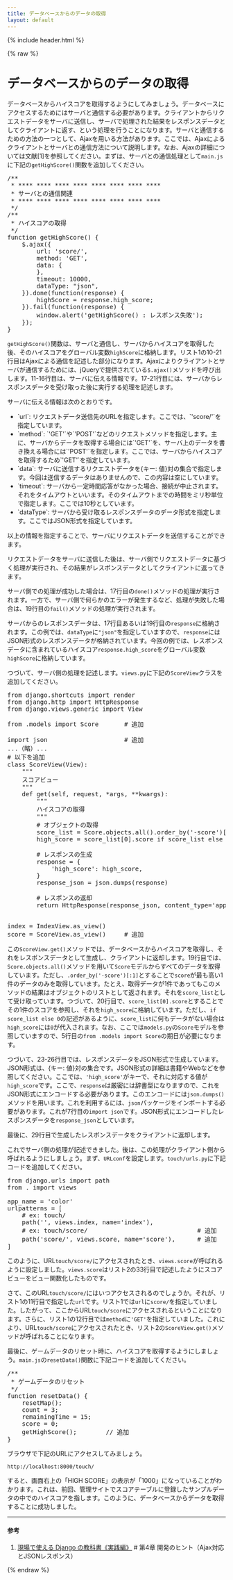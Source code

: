 ```yaml
---
title: データベースからのデータの取得
layout: default
---
```


{% include header.html %}

{% raw %}

# データベースからのデータの取得

データベースからハイスコアを取得するようにしてみましょう。データベースにアクセスするためにはサーバと通信する必要があります。クライアントからリクエストデータをサーバに送信し、サーバで処理された結果をレスポンスデータとしてクライアントに返す、という処理を行うことになります。サーバと通信するための方法の一つとして、Ajaxを用いる方法があります。ここでは、Ajaxによるクライアントとサーバとの通信方法について説明します。なお、Ajaxの詳細については文献[1]を参照してください。まずは、サーバとの通信処理として`main.js`に下記の`getHighScore()`関数を追加してください。

<pre class="lang:js decode:true " title="リスト1: static/js/main.js" >
/**
 * **** **** **** **** **** **** **** ****
 * サーバとの通信関連
 * **** **** **** **** **** **** **** ****
 */
/**
 * ハイスコアの取得
 */
function getHighScore() {
    $.ajax({
        url: 'score/',
        method: 'GET',
        data: {
        },
        timeout: 10000,
        dataType: "json",
    }).done(function(response) {
        highScore = response.high_score;
    }).fail(function(response) {
        window.alert('getHighScore() : レスポンス失敗');
    });
}
</pre>

`getHighScore()`関数は、サーバと通信し、サーバからハイスコアを取得した後、そのハイスコアをグローバル変数`highScore`に格納します。リスト1の10-21行目はAjaxによる通信を記述した部分になります。Ajaxによりクライアントとサーバが通信するためには、jQueryで提供されている`$.ajax()`メソッドを呼び出します。11-16行目は、サーバに伝える情報です。17-21行目には、サーバからレスポンスデータを受け取った後に実行する処理を記述します。

サーバに伝える情報は次のとおりです。

<ul>
 <li>`url`: リクエストデータ送信先のURLを指定します。ここでは、`'score/'`を指定しています。</li>
 <li>`method`: `'GET'`や`'POST'`などのリクエストメソッドを指定します。主に、サーバからデータを取得する場合には`'GET'`を、サーバ上のデータを書き換える場合には`'POST'`を指定します。ここでは、サーバからハイスコアを取得するため`'GET'`を指定しています。</li>
 <li>`data`: サーバに送信するリクエストデータを{キー: 値}対の集合で指定します。今回は送信するデータはありませんので、この内容は空にしています。</li>
 <li>`timeout`: サーバから一定時間応答がなかった場合、接続が中止されます。それをタイムアウトといいます。そのタイムアウトまでの時間をミリ秒単位で指定します。ここでは10秒としています。</li>
 <li>`dataType`: サーバから受け取るレスポンスデータのデータ形式を指定します。ここではJSON形式を指定しています。</li>
</ul>

以上の情報を指定することで、サーバにリクエストデータを送信することができます。

リクエストデータをサーバに送信した後は、サーバ側でリクエストデータに基づく処理が実行され、その結果がレスポンスデータとしてクライアントに返ってきます。

サーバ側での処理が成功した場合は、17行目の`done()`メソッドの処理が実行されます。一方で、サーバ側で何らかのエラーが発生するなど、処理が失敗した場合は、19行目の`fail()`メソッドの処理が実行されます。

サーバからのレスポンスデータは、17行目あるいは19行目の`response`に格納されます。この例では、`dataType`に`"json"`を指定していますので、`response`にはJSON形式のレスポンスデータが格納されています。今回の例では、レスポンスデータに含まれているハイスコア`response.high_score`をグローバル変数`highScore`に格納しています。


つづいて、サーバ側の処理を記述します。`views.py`に下記の`ScoreView`クラスを追加してください。

<pre class="lang:python mark:5,7,10-29,33 decode:true " title="リスト2: touch/views.py">
from django.shortcuts import render
from django.http import HttpResponse
from django.views.generic import View

from .models import Score       # 追加

import json                     # 追加
...（略）...
# 以下を追加
class ScoreView(View):
    """
    スコアビュー
    """
    def get(self, request, *args, **kwargs):
        """
        ハイスコアの取得
        """
        # オブジェクトの取得
        score_list = Score.objects.all().order_by('-score')[:1]
        high_score = score_list[0].score if score_list else 0

        # レスポンスの生成
        response = {
            'high_score': high_score,
        }
        response_json = json.dumps(response)

        # レスポンスの返却
        return HttpResponse(response_json, content_type='application/json')


index = IndexView.as_view()
score = ScoreView.as_view()		# 追加
</pre>

この`ScoreView.get()`メソッドでは、データベースからハイスコアを取得し、それをレスポンスデータとして生成し、クライアントに返却します。19行目では、`Score.objects.all()`メソッドを用いて`Score`モデルからすべてのデータを取得しています。ただし、`.order_by('-score')[:1]`とすることで`score`が最も高い1件のデータのみを取得しています。たとえ、取得データが1件であってもこのメソッドの結果はオブジェクトのリストとして返されます。それを`score_list`として受け取っています。つづいて、20行目で、`score_list[0].score`とすることでその1件のスコアを参照し、それを`high_score`に格納しています。ただし、`if score_list else 0`の記述があるように、`score_list`に何もデータがない場合は`high_score`には`0`が代入されます。なお、ここでは`models.py`の`Score`モデルを参照していますので、5行目の`from .models import Score`の期日が必要になります。

つづいて、23-26行目では、レスポンスデータをJSON形式で生成しています。JSON形式は、{キー: 値}対の集合です。JSON形式の詳細は書籍やWebなどを参照してください。ここでは、`'high_score'`がキーで、それに対応する値が`high_score`です。ここで、`response`は厳密には辞書型になりますので、これをJSON形式にエンコードする必要があります。このエンコードには`json.dumps()`メソッドを用います。これを利用するには、`json`パッケージをインポートする必要があります。これが7行目の`import json`です。JSON形式にエンコードしたレスポンスデータを`response_json`としています。

最後に、29行目で生成したレスポンスデータをクライアントに返却します。

これでサーバ側の処理が記述できました。後は、この処理がクライアント側から呼ばれるようにしましょう。まず、`URLconf`を設定します。`touch/urls.py`に下記コードを追加してください。

<pre class="lang:python mark:8-9 decode:true " title="リスト3: touch/urls.py">
from django.urls import path
from . import views

app_name = 'color'
urlpatterns = [
    # ex: touch/
    path('', views.index, name='index'),
    # ex: touch/score/								# 追加
    path('score/', views.score, name='score'),		# 追加
]
</pre>

このように、URL`touch/score/`にアクセスされたとき、`views.score`が呼ばれるように設定しました。`views.score`はリスト2の33行目で記述したようにスコアビューをビュー関数化したものです。

さて、このURL`touch/score/`にはいつアクセスされるのでしょうか。それが、リスト1の11行目で指定した`url`です。リスト1では`url`に`score/`を指定していました。したがって、ここからURL`touch/score`にアクセスされるということになります。さらに、リスト1の12行目では`method`に`'GET'`を指定していました。これにより、URL`touch/score`にアクセスされたとき、リスト2の`ScoreView.get()`メソッドが呼ばれることになります。

最後に、ゲームデータのリセット時に、ハイスコアを取得するようにしましょう。`main.js`の`resetData()`関数に下記コードを追加してください。

<pre class="lang:js mark:9 decode:true " title="リスト4: static/js/main.js" >
/**
 * ゲームデータのリセット
 */
function resetData() {
    resetMap();
    count = 3;
    remainingTime = 15;
    score = 0;
    getHighScore();        // 追加
}
</pre>

ブラウザで下記のURLにアクセスしてみましょう。

`http://localhost:8000/touch/`

すると、画面右上の「HIGH SCORE」の表示が「1000」になっていることがわかります。これは、前回、管理サイトでスコアテーブルに登録したサンプルデータの中でのハイスコアを指します。このように、データベースからデータを取得することに成功しました。

<hr>
<h4>参考</h4>
<ol>
<li><a href="https://amzn.to/2DXvaGi" target="_blank" rel="noopener noreferrer">現場で使える Django の教科書《実践編》</a> # 第4章 開発のヒント（Ajax対応とJSONレスポンス）</li>
</ol>

{% endraw %}
